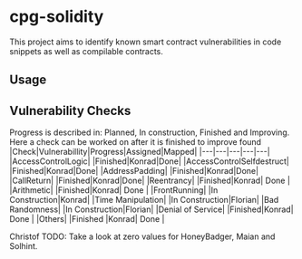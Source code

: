 # cpg-solidity
This project aims to identify known smart contract vulnerabilities in code snippets as well as compilable contracts.
## Usage
## Vulnerability Checks
Progress is described in: Planned, In construction, Finished and Improving. Here a check can be worked on after it is finished to improve found 
|Check|Vulnerabillity|Progress|Assigned|Mapped|
|---|---|---|---|---|
|AccessControlLogic|   |Finished|Konrad|Done|
|AccessControlSelfdestruct|   |Finished|Konrad|Done|
|AddressPadding|   |Finished|Konrad|Done|
|CallReturn|   |Finished|Konrad|Done|
|Reentrancy|   |Finished|Konrad| Done |
|Arithmetic|   |Finished|Konrad| Done |
|FrontRunning|   |In Construction|Konrad|
|Time Manipulation|   |In Construction|Florian|
|Bad Randomness|   |In Construction|Florian|
|Denial of Service|   |Finished|Konrad| Done |
|Others| |Finished |Konrad| Done |


Christof TODO: Take a look at zero values for HoneyBadger, Maian and Solhint.
